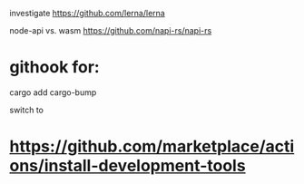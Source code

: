investigate https://github.com/lerna/lerna

node-api vs. wasm
https://github.com/napi-rs/napi-rs

# githook for:
cargo add cargo-bump

switch to
# https://github.com/marketplace/actions/install-development-tools
